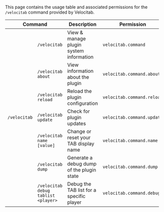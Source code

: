 This page contains the usage table and associated permissions for the `/velocitab` command provided by Velocitab.

<table>
    <thead>
        <tr>
            <th colspan="2">Command</th>
            <th>Description</th>
            <th>Permission</th>
        </tr>
    </thead>
    <tbody>
        <!-- /velocitab command -->
        <tr>
            <td rowspan="7"><code>/velocitab</code></td>
            <td><code>/velocitab</code></td>
            <td>View & manage plugin system information</td>
            <td><code>velocitab.command</code></td>
        </tr>
        <tr>
            <td><code>/velocitab about</code></td>
            <td>View information about the plugin</td>
            <td><code>velocitab.command.about</code></td>
        </tr>
        <tr>
            <td><code>/velocitab reload</code></td>
            <td>Reload the plugin configuration</td>
            <td><code>velocitab.command.reload</code></td>
        </tr>
        <tr>
            <td><code>/velocitab update</code></td>
            <td>Check for plugin updates</td>
            <td><code>velocitab.command.update</code></td>
        </tr>
        <tr>
            <td><code>/velocitab name [value]</code></td>
            <td>Change or reset your TAB display name</td>
            <td><code>velocitab.command.name</code></td>
        </tr>
        <tr>
            <td><code>/velocitab dump</code></td>
            <td>Generate a debug dump of the plugin state</td>
            <td><code>velocitab.command.dump</code></td>
        </tr>
        <tr>
            <td><code>/velocitab debug tablist &lt;player&gt;</code></td>
            <td>Debug the TAB list for a specific player</td>
            <td><code>velocitab.command.debug</code></td>
        </tr>
    </tbody>
</table>
